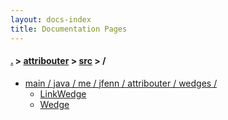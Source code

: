 ```yaml
---
layout: docs-index
title: Documentation Pages
---
```

#### [.](./../../index) > [attribouter](./../index) > [src](./index) > **/**

- [main / java / me / jfenn / attribouter / wedges /](main/java/me/jfenn/attribouter/wedges)
	- [LinkWedge](main/java/me/jfenn/attribouter/wedges/LinkWedge)
	- [Wedge](main/java/me/jfenn/attribouter/wedges/Wedge)
